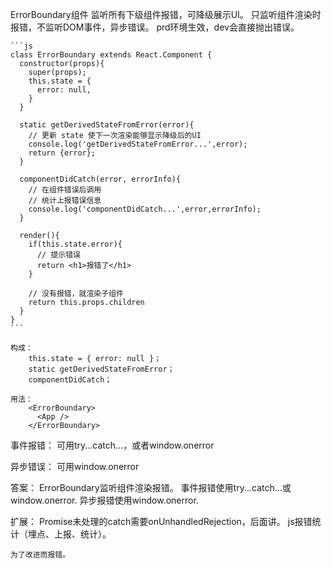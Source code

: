 ErrorBoundary组件
    监听所有下级组件报错，可降级展示UI。
    只监听组件渲染时报错，不监听DOM事件，异步错误。
    prd环境生效，dev会直接抛出错误。

    ```js
    class ErrorBoundary extends React.Component {
      constructor(props){
        super(props);
        this.state = {
          error: null,
        }
      }

      static getDerivedStateFromError(error){
        // 更新 state 使下一次渲染能够显示降级后的UI
        console.log('getDerivedStateFromError...',error);
        return {error};
      }

      componentDidCatch(error, errorInfo){
        // 在组件错误后调用
        // 统计上报错误信息
        console.log('componentDidCatch...',error,errorInfo);
      }

      render(){
        if(this.state.error){
          // 提示错误
          return <h1>报错了</h1>
        }

        // 没有报错，就渲染子组件
        return this.props.children
      }
    }
    ```

    构成： 
        this.state = { error: null }；
        static getDerivedStateFromError；
        componentDidCatch；
    
    用法：
        <ErrorBoundary>
          <App />
        </ErrorBoundary>

事件报错：
    可用try...catch...，或者window.onerror

异步错误：
    可用window.onerror

答案：
    ErrorBoundary监听组件渲染报错。
    事件报错使用try...catch...或window.onerror.
    异步报错使用window.onerror.

扩展：
    Promise未处理的catch需要onUnhandledRejection，后面讲。
    js报错统计（埋点、上报、统计）。

    为了改进而报错。

